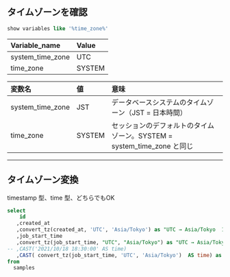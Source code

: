 ## タイムゾーンを確認
```sql
show variables like '%time_zone%'
```

|  Variable_name     |  Value   |
|:-------------------|:---------|
|  system_time_zone  |  UTC     |
|  time_zone         |  SYSTEM  |



|  変数名                            |  値       |  意味                  |
|:--------------------------------|:---------|:---------------------|
|  system_time_zone               |  JST     |  データベースシステムのタイムゾーン（JST = 日本時間）   |
|  time_zone                      |  SYSTEM  |  セッションのデフォルトのタイムゾーン。SYSTEM = system_time_zone と同じ  |

______________________________________________________________________________
## タイムゾーン変換
timestamp 型、time 型、どちらでもOK
```sql
select
    id
   ,created_at
   ,convert_tz(created_at, 'UTC', 'Asia/Tokyo') as "UTC → Asia/Tokyo  1"
   ,job_start_time
   ,convert_tz(job_start_time, "UTC", "Asia/Tokyo") as "UTC → Asia/Tokyo  2"
-- ,CAST('2021/10/18 18:30:00' AS time) 
   ,CAST( convert_tz(job_start_time, 'UTC', 'Asia/Tokyo')  AS time) as "UTC → Asia/Tokyo  3"
from
  samples
```


